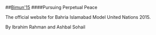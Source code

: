 ##[Bimun'15](thebimun.com)
####Pursuing Perpetual Peace

The official website for Bahria Islamabad Model United Nations 2015.

By Ibrahim Rahman and Ashbal Sohail
